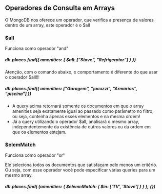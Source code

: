 ## Operadores de Consulta em Arrays

O MongoDB nos oferece um operador, que verifica a presença de valores dentro de um array, este operador é o $all

### $all

Funciona como operador "and"

##### db.places.find({ amenities: { $all: ["Stove", "Refrigerator"] } })

Atenção, com o comando abaixo, o comportamento é diferente do que usar o operador $all!!!

##### db.places.find({ amenities: ["Garagem", "jacuzzi", "Armários", "piscina"] })

- A query acima retornará somente os documentos em que o array amenities seja exatamente igual ao passado como parâmetro no filtro, ou seja, contenha apenas esses elementos e na mesma ordem!
- Já a query utilizando o operador $all, analisará o mesmo array, independentemente da existência de outros valores ou da ordem em que os elementos estejam.

### $elemMatch

Funciona como operador "or"

Ele seleciona todos os documentos que satisfaçam pelo menos um critério. Ou seja, com esse operador você pode especificar várias queries para um mesmo array.

##### db.places.find( {amenities: { $elemnMatch: { $in: ['TV', 'Stove'] } } }, {})